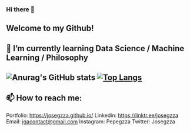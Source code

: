 ### Hi there 👋
Welcome to my Github!
-----------------------------------------------------------------------
🌱 I’m currently learning Data Science / Machine Learning / Philosophy
-----------------------------------------------------------------------
![Anurag's GitHub stats](https://github-readme-stats.vercel.app/api?username=josegzza&show_icons=true&theme=radical)
[![Top Langs](https://github-readme-stats.vercel.app/api/top-langs/?username=josegzza&layout=compact&theme=radical)](https://github.com/anuraghazra/github-readme-stats)
-----------------------------------------------------------------------
📫 How to reach me: 
-----------------------------------------------------------------------
Portfolio: https://josegzza.github.io/
Linkedin: https://linktr.ee/josegzza
Email: jgacontact@gmail.com
Instagram: Pepegzza
Twitter: Josegzza

